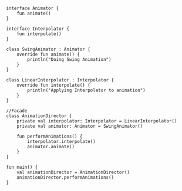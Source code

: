 <pre>
<code>
<span class="keyword">interface</span> Animator {
    <span class="keyword">fun</span> animate()
}

<span class="keyword">interface</span> Interpolator {
    <span class="keyword">fun</span> interpolate()
}

<span class="keyword">class</span> SwingAnimator : Animator {
    <span class="keyword">override fun</span> animate() {
        <span class="stdlib">println</span>(<span class="string">"Doing Swing Animation"</span>)
    }
}

<span class="keyword">class</span> LinearInterpolator : Interpolator {
    <span class="keyword">override fun</span> interpolate() {
        <span class="stdlib">println</span>(<span class="string">"Applying Interpolator to animation"</span>)
    }
}

<span class="comments">//Facade</span>
<span class="keyword">class</span> AnimationDirector {
    <span class="keyword">private val</span> interpolator: <span class="types">Interpolator</span> = LinearInterpolator()
    <span class="keyword">private val</span> animator: <span class="types">Animator</span> = SwingAnimator()

    <span class="keyword">fun</span> performAnimations() {
        interpolator.interpolate()
        animator.animate()
    }
}

<span class="keyword">fun</span> main() {
    <span class="keyword">val</span> animationDirector = AnimationDirector()
    animationDirector.performAnimations()
}
</code>
</pre>